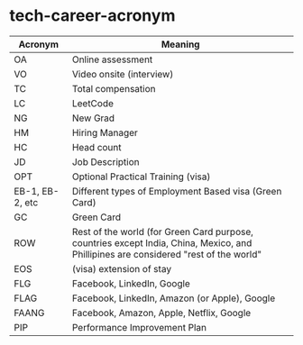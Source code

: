 # tech-career-acronym

| Acronym      | Meaning |
| ----------- | ----------- |
| OA      | Online assessment       |
| VO   | Video onsite (interview)        |
| TC   | Total compensation        |
| LC   | LeetCode        |
| NG   | New Grad        |
| HM   | Hiring Manager        |
| HC   | Head count        |
| JD   | Job Description        |
| OPT   | Optional Practical Training (visa)        |
| EB-1, EB-2, etc   | Different types of Employment Based visa (Green Card) |
| GC   | Green Card |
| ROW   | Rest of the world (for Green Card purpose, countries except India, China, Mexico, and Phillipines are considered "rest of the world" |
| EOS   | (visa) extension of stay |
| FLG   | Facebook, LinkedIn, Google        |
| FLAG   | Facebook, LinkedIn, Amazon (or Apple), Google        |
| FAANG | Facebook, Amazon, Apple, Netflix, Google |
| PIP | Performance Improvement Plan |
